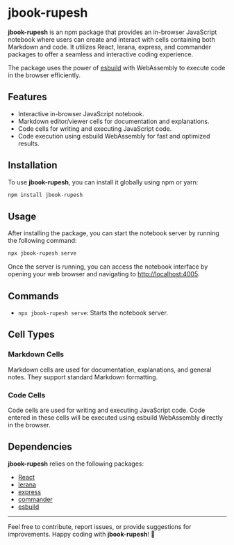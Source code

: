# jbook-rupesh

**jbook-rupesh** is an npm package that provides an in-browser JavaScript notebook where users can create and interact with cells containing both Markdown and code. It utilizes React, lerana, express, and commander packages to offer a seamless and interactive coding experience.

The package uses the power of [esbuild](https://esbuild.github.io/) with WebAssembly to execute code in the browser efficiently.

## Features

- Interactive in-browser JavaScript notebook.
- Markdown editor/viewer cells for documentation and explanations.
- Code cells for writing and executing JavaScript code.
- Code execution using esbuild WebAssembly for fast and optimized results.

## Installation

To use **jbook-rupesh**, you can install it globally using npm or yarn:

```bash
npm install jbook-rupesh
```

## Usage

After installing the package, you can start the notebook server by running the following command:

```bash
npx jbook-rupesh serve
```

Once the server is running, you can access the notebook interface by opening your web browser and navigating to [http://localhost:4005](http://localhost:4005).

## Commands

- `npx jbook-rupesh serve`: Starts the notebook server.

## Cell Types

### Markdown Cells

Markdown cells are used for documentation, explanations, and general notes. They support standard Markdown formatting.

### Code Cells

Code cells are used for writing and executing JavaScript code. Code entered in these cells will be executed using esbuild WebAssembly directly in the browser.

## Dependencies

**jbook-rupesh** relies on the following packages:

- [React](https://reactjs.org/)
- [lerana](https://www.npmjs.com/package/lerana)
- [express](https://expressjs.com/)
- [commander](https://www.npmjs.com/package/commander)
- [esbuild](https://esbuild.github.io/)



---

Feel free to contribute, report issues, or provide suggestions for improvements. Happy coding with **jbook-rupesh**! 🚀